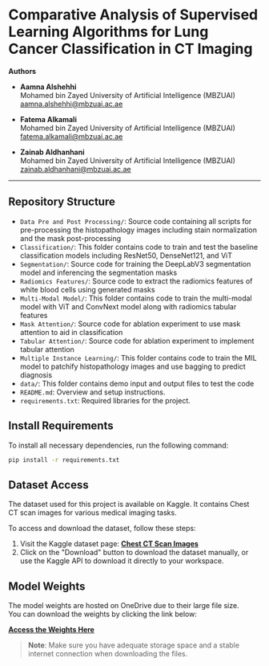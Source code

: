 # Comparative Analysis of Supervised Learning Algorithms for Lung Cancer Classification in CT Imaging

**Authors**  
- **Aamna Alshehhi**  
  Mohamed bin Zayed University of Artificial Intelligence (MBZUAI)  
  [aamna.alshehhi@mbzuai.ac.ae](mailto:aamna.alshehhi@mbzuai.ac.ae)

- **Fatema Alkamali**  
  Mohamed bin Zayed University of Artificial Intelligence (MBZUAI)  
  [fatema.alkamali@mbzuai.ac.ae](mailto:fatema.alkamali@mbzuai.ac.ae)

- **Zainab Aldhanhani**  
  Mohamed bin Zayed University of Artificial Intelligence (MBZUAI)  
  [zainab.aldhanhani@mbzuai.ac.ae](mailto:zainab.aldhanhani@mbzuai.ac.ae)

---
## Repository Structure

- `Data Pre and Post Processing/`: Source code containing all scripts for pre-processing the histopathology images including stain normalization and the mask post-processing
- `Classification/`: This folder contains code to train and test the baseline classification models including ResNet50, DenseNet121, and ViT
- `Segmentation/`: Source code for training the DeepLabV3 segmentation model and inferencing the segmentation masks
- `Radiomics Features/`: Source code to extract the radiomics features of white blood cells using generated masks
- `Multi-Modal Model/`: This folder contains code to train the multi-modal model with ViT and ConvNext model along with radiomics tabular features
- `Mask Attention/`: Source code for ablation experiment to use mask attention to aid in classification
- `Tabular Attention/`: Source code for ablation experiment to implement tabular attention
- `Multiple Instance Learning/`: This folder contains code to train the MIL model to patchify histopathology images and use bagging to predict diagnosis
- `data/`: This folder contains demo input and output files to test the code
- `README.md`: Overview and setup instructions.
- `requirements.txt`: Required libraries for the project.


## Install Requirements

To install all necessary dependencies, run the following command:

```bash
pip install -r requirements.txt
```
## Dataset Access

The dataset used for this project is available on Kaggle. It contains Chest CT scan images for various medical imaging tasks.

To access and download the dataset, follow these steps:

1. Visit the Kaggle dataset page: **[Chest CT Scan Images](https://www.kaggle.com/datasets/mohamedhanyyy/chest-ctscan-images)**
2. Click on the "Download" button to download the dataset manually, or use the Kaggle API to download it directly to your workspace.


## Model Weights

The model weights are hosted on OneDrive due to their large file size.  
You can download the weights by clicking the link below:

**[Access the Weights Here](https://mbzuaiac-my.sharepoint.com/:f:/g/personal/zainab_aldhanhani_mbzuai_ac_ae/EtPDUCWLWddDkByjxYZjfxEBpC48W00Wf9uM7ZPSXlO7qw?e=3M92mh)**

> **Note**: Make sure you have adequate storage space and a stable internet connection when downloading the files.

